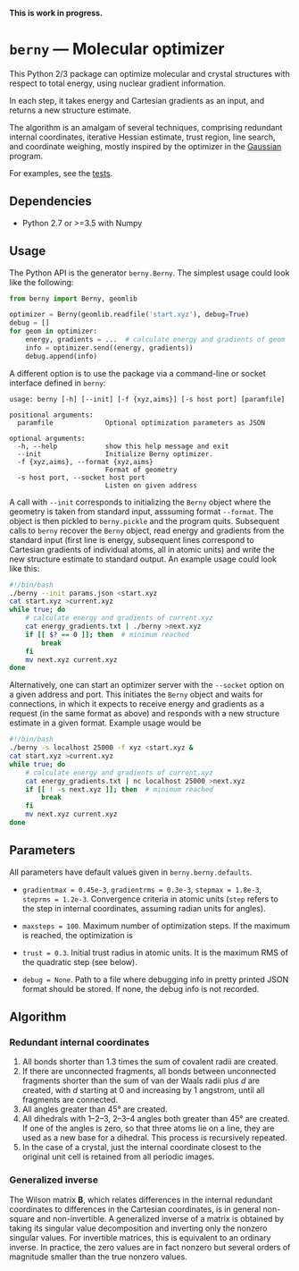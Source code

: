 **This is work in progress.**

# `berny` — Molecular optimizer

This Python 2/3 package can optimize molecular and crystal structures with respect to total energy, using nuclear gradient information.

In each step, it takes energy and Cartesian gradients as an input, and returns a new structure estimate.

The algorithm is an amalgam of several techniques, comprising redundant internal coordinates, iterative Hessian estimate, trust region, line search, and coordinate weighing, mostly inspired by the optimizer in the [Gaussian](http://gaussian.com) program.

For examples, see the [tests](https://github.com/azag0/pyberny/blob/master/tests/test_berny.py).

## Dependencies

-   Python 2.7 or >=3.5 with Numpy

## Usage

The Python API is the generator `berny.Berny`. The simplest usage could look like the following:

```python
from berny import Berny, geomlib

optimizer = Berny(geomlib.readfile('start.xyz'), debug=True)
debug = []
for geom in optimizer:
    energy, gradients = ...  # calculate energy and gradients of geom
    info = optimizer.send((energy, gradients))
    debug.append(info)
```

A different option is to use the package via a command-line or socket interface defined in `berny`:

```
usage: berny [-h] [--init] [-f {xyz,aims}] [-s host port] [paramfile]

positional arguments:
  paramfile             Optional optimization parameters as JSON

optional arguments:
  -h, --help            show this help message and exit
  --init                Initialize Berny optimizer.
  -f {xyz,aims}, --format {xyz,aims}
                        Format of geometry
  -s host port, --socket host port
                        Listen on given address
```

A call with `--init`  corresponds to initializing the `Berny` object where the geometry is taken from standard input, asssuming format `--format`.  The object is then pickled to `berny.pickle` and the program quits. Subsequent calls to `berny` recover the `Berny` object, read energy and gradients from the standard input (first line is energy, subsequent lines correspond to Cartesian gradients of individual atoms, all in atomic units) and write the new structure estimate to standard output. An example usage could look like this:

```bash
#!/bin/bash
./berny --init params.json <start.xyz
cat start.xyz >current.xyz
while true; do
	# calculate energy and gradients of current.xyz
    cat energy_gradients.txt | ./berny >next.xyz
    if [[ $? == 0 ]]; then  # minimum reached
        break
    fi
	mv next.xyz current.xyz
done
```

Alternatively, one can start an optimizer server with the `--socket` option on a given address and port. This initiates the `Berny` object and waits for connections, in which it expects to receive energy and gradients as a request (in the same format as above) and responds with a new structure estimate in a given format. Example usage would be

```bash
#!/bin/bash
./berny -s localhost 25000 -f xyz <start.xyz &
cat start.xyz >current.xyz
while true; do
	# calculate energy and gradients of current.xyz
    cat energy_gradients.txt | nc localhost 25000 >next.xyz
    if [[ ! -s next.xyz ]]; then  # minimum reached
    	break
    fi
	mv next.xyz current.xyz
done
```

## Parameters

All parameters have default values given in `berny.berny.defaults`.

-   `gradientmax = 0.45e-3`, `gradientrms = 0.3e-3`, `stepmax = 1.8e-3`, `steprms = 1.2e-3`. Convergence criteria in atomic units (`step` refers to the step in internal coordinates, assuming radian units for angles).


-   `maxsteps = 100`. Maximum number of optimization steps. If the maximum is reached, the optimization is

-   `trust = 0.3`. Initial trust radius in atomic units. It is the maximum RMS of the quadratic step (see below).

-   `debug = None`. Path to a file where debugging info in pretty printed JSON format should be stored. If none, the debug info is not recorded.

## Algorithm

### Redundant internal coordinates

1.  All bonds shorter than 1.3 times the sum of covalent radii are created.
2.  If there are unconnected fragments, all bonds between unconnected fragments shorter than the sum of van der Waals radii plus *d* are created, with *d* starting at 0 and increasing by 1 angstrom, until all fragments are connected.
3.  All angles greater than 45° are created.
4.  All dihedrals with 1–2–3, 2–3–4 angles both greater than 45° are created. If one of the angles is zero, so that three atoms lie on a line, they are used as a new base for a dihedral. This process is recursively repeated.
5.  In the case of a crystal, just the internal coordinate closest to the original unit cell is retained from all periodic images.

### Generalized inverse

The Wilson matrix **B**, which relates differences in the internal redundant coordinates to differences in the Cartesian coordinates, is in general non-square and non-invertible. A generalized inverse of a matrix is obtained by taking its singular value decomposition and inverting only the nonzero singular values. For invertible matrices, this is equivalent to an ordinary inverse. In practice, the zero values are in fact nonzero but several orders of magnitude smaller than the true nonzero values.
